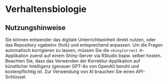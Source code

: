 # Verhaltensbiologie

## Nutzungshinweise

Sie können entwender das digitale Unterrichtseinheit direkt nutzen, oder das Repository «gabeln» (fork) und 
entsprechend anpassen. Um die Fragen automatisch korrigieren zu lassen, müssen Sie die `shinyCorrect.R`-
Applikation zuerst auf einem Shiny-Server via RStudio bspw. selber hosten. Beachten Sie, dass das Verwenden
der Korrektur-Applikation auf künstlicher Intelligenz (genauer GPT-4o von OpenAI) beruht und kostenpflichtig ist. 
Zur Verwendung von AI brauchen Sie einen API-Schlüssel.
